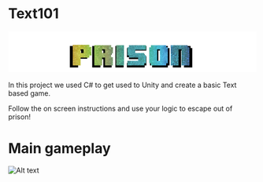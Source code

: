# Text101

![Alt text](https://github.com/bl2i4n/Text101/blob/master/Assets/prison%20word.png "Prison Word")

In this project we used C# to get used to Unity and create a basic Text based game.

Follow the on screen instructions and use your logic to escape out of prison!

# Main gameplay
![Alt text](https://github.com/bl2i4n/PicsForHTML/blob/master/PrisonGame.png "Optional title")
